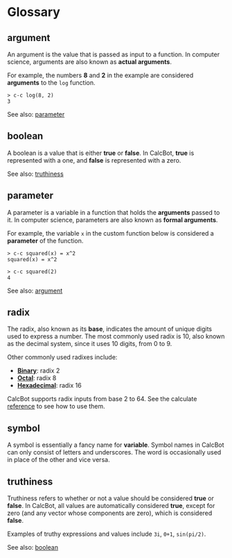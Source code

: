 # Glossary

## argument

An argument is the value that is passed as input to a function. In computer science, arguments are also known as **actual arguments**.

For example, the numbers **8** and **2** in the example are considered **arguments** to the `log` function.

```text
> c-c log(8, 2)
3
```

See also: [parameter](glossary.md#parameter)

## boolean

A boolean is a value that is either **true** or **false**. In CalcBot, **true** is represented with a one, and **false** is represented with a zero.

See also: [truthiness](glossary.md#truthiness)

## parameter

A parameter is a variable in a function that holds the **arguments** passed to it. In computer science, parameters are also known as **formal arguments**.

For example, the variable `x` in the custom function below is considered a **parameter** of the function.

```text
> c-c squared(x) = x^2
squared(x) = x^2

> c-c squared(2)
4
```

See also: [argument](glossary.md#argument)

## radix

The radix, also known as its **base**, indicates the amount of unique digits used to express a number. The most commonly used radix is 10, also known as the decimal system, since it uses 10 digits, from 0 to 9.

Other commonly used radixes include:

* [**Binary**](https://en.wikipedia.org/wiki/Binary_numeral_system): radix 2
* [**Octal**](https://en.wikipedia.org/wiki/Octal): radix 8
* [**Hexadecimal**](https://en.wikipedia.org/wiki/Hexadecimal): radix 16

CalcBot supports radix inputs from base 2 to 64. See the calculate [reference](calculate.md#an) to see how to use them.

## symbol

A symbol is essentially a fancy name for **variable**. Symbol names in CalcBot can only consist of letters and underscores. The word is occasionally used in place of the other and vice versa.

## truthiness

Truthiness refers to whether or not a value should be considered **true** or **false**. In CalcBot, all values are automatically considered **true**, except for zero \(and any vector whose components are zero\), which is considered **false**.

Examples of truthy expressions and values include `3i`, `0+1`, `sin(pi/2)`.

See also: [boolean](glossary.md#boolean)

